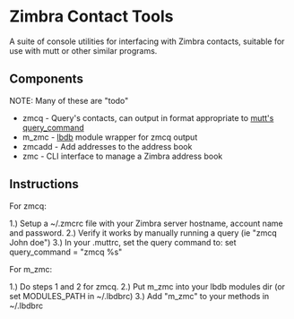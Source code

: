 Zimbra Contact Tools
====================

A suite of console utilities for interfacing with Zimbra contacts, suitable for use with mutt or other similar programs.

Components
----------

NOTE: Many of these are "todo"

* zmcq - Query's contacts, can output in format appropriate to [mutt's query_command](http://www.mutt.org/doc/manual/manual-4.html#query)
* m_zmc - [lbdb](http://www.spinnaker.de/lbdb/) module wrapper for zmcq output
* zmcadd - Add addresses to the address book
* zmc - CLI interface to manage a Zimbra address book

Instructions
------------

For zmcq:

1.) Setup a ~/.zmcrc file with your Zimbra server hostname, account name and password.
2.) Verify it works by manually running a query (ie "zmcq John doe")
3.) In your .muttrc, set the query command to: set query_command = "zmcq %s"

For m_zmc:

1.) Do steps 1 and 2 for zmcq.
2.) Put m_zmc into your lbdb modules dir (or set MODULES_PATH in ~/.lbdbrc)
3.) Add "m_zmc" to your methods in ~/.lbdbrc

